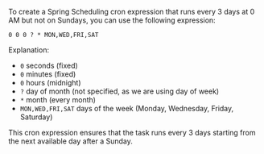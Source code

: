 To create a Spring Scheduling cron expression that runs every 3 days at 0 AM but not on Sundays, you can use the following expression:

```cron
0 0 0 ? * MON,WED,FRI,SAT
```

Explanation:
- `0` seconds (fixed)
- `0` minutes (fixed)
- `0` hours (midnight)
- `?` day of month (not specified, as we are using day of week)
- `*` month (every month)
- `MON,WED,FRI,SAT` days of the week (Monday, Wednesday, Friday, Saturday)

This cron expression ensures that the task runs every 3 days starting from the next available day after a Sunday.